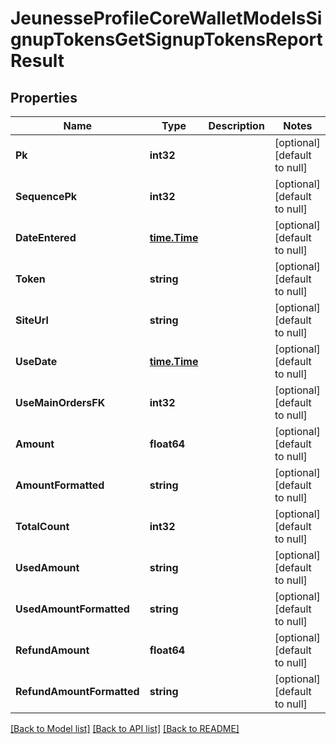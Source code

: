 # JeunesseProfileCoreWalletModelsSignupTokensGetSignupTokensReportResult

## Properties
Name | Type | Description | Notes
------------ | ------------- | ------------- | -------------
**Pk** | **int32** |  | [optional] [default to null]
**SequencePk** | **int32** |  | [optional] [default to null]
**DateEntered** | [**time.Time**](time.Time.md) |  | [optional] [default to null]
**Token** | **string** |  | [optional] [default to null]
**SiteUrl** | **string** |  | [optional] [default to null]
**UseDate** | [**time.Time**](time.Time.md) |  | [optional] [default to null]
**UseMainOrdersFK** | **int32** |  | [optional] [default to null]
**Amount** | **float64** |  | [optional] [default to null]
**AmountFormatted** | **string** |  | [optional] [default to null]
**TotalCount** | **int32** |  | [optional] [default to null]
**UsedAmount** | **string** |  | [optional] [default to null]
**UsedAmountFormatted** | **string** |  | [optional] [default to null]
**RefundAmount** | **float64** |  | [optional] [default to null]
**RefundAmountFormatted** | **string** |  | [optional] [default to null]

[[Back to Model list]](../README.md#documentation-for-models) [[Back to API list]](../README.md#documentation-for-api-endpoints) [[Back to README]](../README.md)


